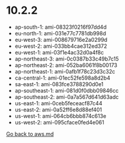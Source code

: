 
 # 10.2.2
- ap-south-1: ami-08323f0216f97dd4d
- eu-north-1: ami-031e77c7781db998d
- eu-west-3: ami-008679716e2a0299d
- eu-west-2: ami-033bb4cae312ed372
- eu-west-1: ami-03f1e4ac32d0a4f8c
- ap-northeast-3: ami-0c0387b33c49b7c15
- ap-northeast-2: ami-052ba6061f8b00173
- ap-northeast-1: ami-0afb1f78c23d3c32c
- ca-central-1: ami-01ec52fe598a8d2b4
- sa-east-1: ami-083fce3788290d0e1
- ap-southeast-1: ami-081d0f0dbb09846cc
- ap-southeast-2: ami-0a7a567d641d63adc
- us-east-1: ami-0ceb5feceacf87c44
- us-east-2: ami-0a52ff6e8d88ef401
- us-west-1: ami-064cb6bbb874c613e
- us-west-2: ami-095cface0fed4e061

[Go back to aws.md](../../aws.md) 
